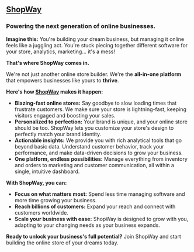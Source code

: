 ## [ShopWay](https://shopway.io)

### Powering the next generation of online businesses.

**Imagine this:** You're building your dream business, but managing it online feels like a juggling act. You're stuck
piecing together different software for your store, analytics, marketing... it's a mess!

**That's where ShopWay comes in.**

We're not just another online store builder. We're the **all-in-one platform** that empowers businesses like yours to
**thrive**.

**Here's how [ShopWay](https://shopway.io) makes it happen:**

* **Blazing-fast online stores:** Say goodbye to slow loading times that frustrate customers. We make sure your store
  is lightning-fast, keeping visitors engaged and boosting your sales.
* **Personalized to perfection:** Your brand is unique, and your online store should be too. ShopWay lets you customize
  your store's design to perfectly match your brand identity.
* **Actionable insights:** We provide you with rich analytical tools that go beyond basic data. Understand customer
  behavior, track your performance, and make data-driven decisions to grow your business.
* **One platform, endless possibilities:** Manage everything from inventory and orders to marketing and customer
  communication, all within a single, intuitive dashboard.

**With ShopWay, you can:**

* **Focus on what matters most:** Spend less time managing software and more time growing your business.
* **Reach billions of customers:** Expand your reach and connect with customers worldwide.
* **Scale your business with ease:** ShopWay is designed to grow with you, adapting to your changing needs as your
  business expands.

**Ready to unlock your business's full potential?** Join ShopWay and start building the online store of your dreams
today.
